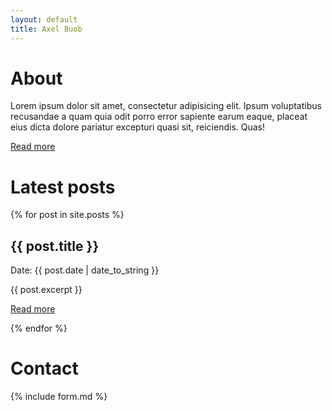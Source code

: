 ```yaml
---
layout: default
title: Axel Buob
---
```

<div>
	<h1>About</h1>
	<p>Lorem ipsum dolor sit amet, consectetur adipisicing elit. Ipsum voluptatibus recusandae a quam quia odit porro error sapiente earum eaque, placeat eius dicta dolore pariatur excepturi quasi sit, reiciendis. Quas!</p>
	<p><a href="/about">Read more</a></p>
</div>
<div>
	<h1>Latest posts</h1>
	{% for post in site.posts %}
	<article>
	  <h2>{{ post.title }}</h2>
	  <p>Date: {{ post.date | date_to_string }}</p>
	  {{ post.excerpt }}
	  <p><a href="{{ post.url }}">Read more</a></p>
	</article>
	{% endfor %}
</div>
<div>
	<h1>Contact</h1>
	<div>
		{% include form.md %}
	</div>
</div>
